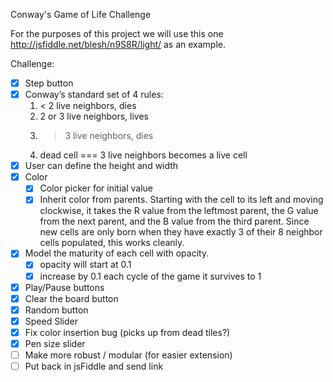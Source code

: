 Conway's Game of Life Challenge

For the purposes of this project we will use this one http://jsfiddle.net/blesh/n9S8R/light/ as an example.

Challenge:
  - [x] Step button
  - [x] Conway’s standard set of 4 rules:
    1. < 2 live neighbors, dies
    2. 2 or 3 live neighbors, lives
    3. > 3 live neighbors, dies
    4. dead cell === 3 live neighbors becomes a live cell
  - [x] User can define the height and width
  - [x] Color
    - [x] Color picker for initial value
    - [x] Inherit color from parents.
    Starting with the cell to its left and moving clockwise, it takes the R value from the leftmost parent, the G value from the next parent, and the B value from the third parent. Since new cells are only born when they have exactly 3 of their 8 neighbor cells populated, this works cleanly.
  - [x] Model the maturity of each cell with opacity.
    - [x] opacity will start at 0.1
    - [x] increase by 0.1 each cycle of the game it survives to 1
  - [x] Play/Pause buttons
  - [x] Clear the board button
  - [x] Random button
  - [x] Speed Slider
  - [x] Fix color insertion bug (picks up from dead tiles?)
  - [x] Pen size slider
  - [ ] Make more robust / modular (for easier extension)
  - [ ] Put back in jsFiddle and send link
